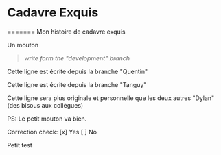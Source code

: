# Cadavre Exquis
=======
Mon histoire de cadavre exquis

Un mouton

> *write form the "development" branch*

Cette ligne est écrite depuis la branche "Quentin"


Cette ligne est écrite depuis la branche "Tanguy"


Cette ligne sera plus originale et personnelle que les deux autres "Dylan" (des bisous aux collègues) </br>

PS: Le petit mouton va bien. 

Correction check: [x] Yes [ ] No

Petit test
